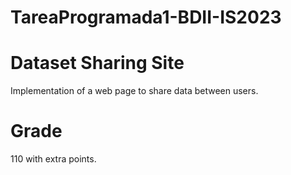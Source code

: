 # TareaProgramada1-BDII-IS2023
# Dataset Sharing Site
Implementation of a web page to share data between users.

# Grade
110 with extra points.
